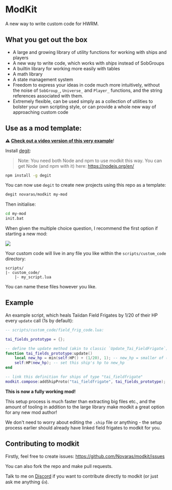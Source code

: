 # ModKit

A new way to write custom code for HWRM.

## What you get out the box

- A large and growing library of utility functions for working with ships and players
- A new way to write code, which works with _ships_ instead of SobGroups
- A builtin library for working more easily with tables
- A math library
- A state management system
- Freedom to express your ideas in code much more intuitively, without the noise of `SobGroup_`, `Universe_` and `Player_` functions, and the string references associated with them.
- Extremely flexible, can be used simply as a collection of utilities to bolster your own scripting style, or can provide a whole new way of approaching custom code

## Use as a mod template:

**⚠️ [Check out a video version of this very example](https://www.youtube.com/watch?v=FmQQPslBmaM)**!

Install [degit](https://www.npmjs.com/package/degit):

> Note: You need both Node and npm to use modkit this way. You can get Node (and npm with it) here: https://nodejs.org/en/

```bash
npm install -g degit
```

You can now use `degit` to create new projects using this repo as a template:

```bash
degit novaras/modkit my-mod
```

Then initialise:

```bash
cd my-mod
init.bat
```

When given the multiple choice question, I recommend the first option if starting a new mod:

<img src="https://i.imgur.com/cWq7AOs.png">

Your custom code will live in any file you like within the `scripts/custom_code` directory:

```
scripts/
|- custom_code/
    |- my_script.lua
```

You can name these files however you like.

## Example

An example script, which heals Taiidan Field Frigates by 1/20 of their HP every `update` call (1s by default):

```lua
-- scripts/custom_code/field_frig_code.lua:

tai_fields_prototype = {};

-- define the update method (akin to classic `Update_Tai_FieldFrigate`)
function tai_fields_prototype:update()
	local new_hp = min(self:HP() + (1/20), 1); -- new_hp = smaller of (current hp + 1/20) or 1 [so we don't exceed 1]
	self:HP(new_hp); -- set this ship's hp to new_hp
end

-- link this definition for ships of type "tai_fieldfrigate"
modkit.compose:addShipProto("tai_fieldfrigate", tai_fields_prototype);
```

**This is now a fully working mod!**

This setup process is much faster than extracting big files etc., and the amount of tooling in addition to the large library make modkit a great option for any new mod author!

We don't need to worry about editing the `.ship` file or anything - the setup process earlier should already have linked field frigates to modkit for you.

## Contributing to modkit

Firstly, feel free to create issues: https://github.com/Novaras/modkit/issues

You can also fork the repo and make pull requests.

Talk to me on [Discord](https://discord.gg/homeworld) if you want to contribute directly to modkit (or just ask me anything :+1:). 
